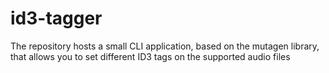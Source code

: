 # id3-tagger
The repository hosts a small CLI application, based on the mutagen library, that allows you to set different ID3 tags on the supported audio files
